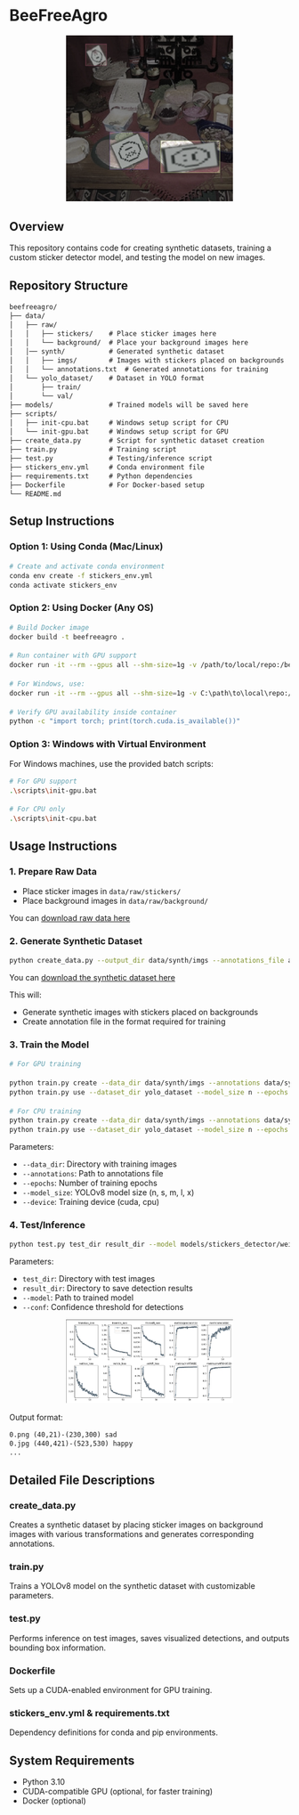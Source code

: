 # BeeFreeAgro

<div align="center">
  <img src="imgs/synthetic-data.png" alt="beefreeagro logo" width="300"/>
</div>

## Overview
This repository contains code for creating synthetic datasets, training a custom sticker detector model, and testing the model on new images.

## Repository Structure
```
beefreeagro/
├── data/
│   ├── raw/
│   │   ├── stickers/    # Place sticker images here
│   │   └── background/  # Place your background images here
│   │── synth/           # Generated synthetic dataset
│   │   ├── imgs/        # Images with stickers placed on backgrounds
│   │   └── annotations.txt  # Generated annotations for training
│   └── yolo_dataset/    # Dataset in YOLO format
│       ├── train/    
│       └── val/
├── models/              # Trained models will be saved here
├── scripts/
│   ├── init-cpu.bat     # Windows setup script for CPU
│   └── init-gpu.bat     # Windows setup script for GPU
├── create_data.py       # Script for synthetic dataset creation
├── train.py             # Training script
├── test.py              # Testing/inference script
├── stickers_env.yml     # Conda environment file
├── requirements.txt     # Python dependencies
├── Dockerfile           # For Docker-based setup
└── README.md      
```

## Setup Instructions

### Option 1: Using Conda (Mac/Linux)
```bash
# Create and activate conda environment
conda env create -f stickers_env.yml
conda activate stickers_env
```

### Option 2: Using Docker (Any OS)
```bash
# Build Docker image
docker build -t beefreeagro .

# Run container with GPU support
docker run -it --rm --gpus all --shm-size=1g -v /path/to/local/repo:/beefree beefreeagro

# For Windows, use:
docker run -it --rm --gpus all --shm-size=1g -v C:\path\to\local\repo:/beefree beefreeagro

# Verify GPU availability inside container
python -c "import torch; print(torch.cuda.is_available())"
```

### Option 3: Windows with Virtual Environment
For Windows machines, use the provided batch scripts:

```bash
# For GPU support
.\scripts\init-gpu.bat

# For CPU only
.\scripts\init-cpu.bat
```

## Usage Instructions

### 1. Prepare Raw Data
- Place sticker images in `data/raw/stickers/`
- Place background images in `data/raw/background/`

You can [download raw data here](https://drive.google.com/file/d/13Z_CTtKU9mfbX-AH2COw5HBsGW6boltu/view?usp=sharing)

### 2. Generate Synthetic Dataset
```bash
python create_data.py --output_dir data/synth/imgs --annotations_file annotations.txt
```

You can [download the synthetic dataset here](https://universe.roboflow.com/eva-7qf7b/beefreeagro)

This will:
- Generate synthetic images with stickers placed on backgrounds
- Create annotation file in the format required for training

### 3. Train the Model
```bash
# For GPU training

python train.py create --data_dir data/synth/imgs --annotations data/synth/annotations.txt --output_dir data/formatted --epochs 50 --model_size n --device cuda --batch 4
python train.py use --dataset_dir yolo_dataset --model_size n --epochs 50 --device cuda --batch 4

# For CPU training
python train.py create --data_dir data/synth/imgs --annotations data/synth/annotations.txt --output_dir data/formatted --epochs 50 --model_size n --device cpu --batch 4
python train.py use --dataset_dir yolo_dataset --model_size n --epochs 50 --device cpu --batch 4
```

Parameters:
- `--data_dir`: Directory with training images
- `--annotations`: Path to annotations file
- `--epochs`: Number of training epochs
- `--model_size`: YOLOv8 model size (n, s, m, l, x)
- `--device`: Training device (cuda, cpu)

### 4. Test/Inference
```bash
python test.py test_dir result_dir --model models/stickers_detector/weights/best.pt --conf 0.25
```

Parameters:
- `test_dir`: Directory with test images
- `result_dir`: Directory to save detection results
- `--model`: Path to trained model
- `--conf`: Confidence threshold for detections

<div align="center">
  <img src="imgs/training-graph.png" alt="beefreeagro logo" width="300"/>
</div>

Output format:
```
0.png (40,21)-(230,300) sad
0.jpg (440,421)-(523,530) happy
...
```

## Detailed File Descriptions

### create_data.py
Creates a synthetic dataset by placing sticker images on background images with various transformations and generates corresponding annotations.

### train.py
Trains a YOLOv8 model on the synthetic dataset with customizable parameters.

### test.py
Performs inference on test images, saves visualized detections, and outputs bounding box information.

### Dockerfile
Sets up a CUDA-enabled environment for GPU training.

### stickers_env.yml & requirements.txt
Dependency definitions for conda and pip environments.

## System Requirements
- Python 3.10
- CUDA-compatible GPU (optional, for faster training)
- Docker (optional)